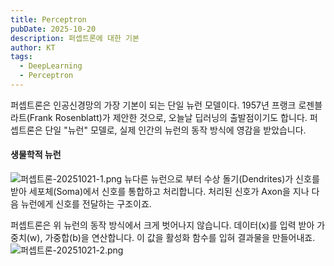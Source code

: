 ```yaml
---
title: Perceptron
pubDate: 2025-10-20
description: 퍼셉트론에 대한 기본
author: KT
tags:
  - DeepLearning
  - Perceptron
---
```

퍼셉트론은 인공신경망의 가장 기본이 되는 단일 뉴런 모델이다. 1957년 프랭크 로젠블라트(Frank Rosenblatt)가 제안한 것으로, 오늘날 딥러닝의 출발점이기도 합니다. 퍼셉트론은 단일 "뉴런" 모델로, 실제 인간의 뉴런의 동작 방식에 영감을 받았습니다.
#### 생물학적 뉴런
![퍼셉트론-20251021-1.png](/images/blog/퍼셉트론-20251021-1.png)
뉴다른 뉴런으로 부터 수상 돌기(Dendrites)가 신호를 받아 세포체(Soma)에서 신호를 통합하고 처리합니다. 처리된 신호가 Axon을 지나 다음 뉴런에게 신호를 전달하는 구조이죠.

퍼셉트론은 위 뉴런의 동작 방식에서 크게 벗어나지 않습니다.
데이터(x)를 입력 받아 가중치(w), 가중합(b)을 연산합니다. 이 값을 활성화 함수를 입혀 결과물을 만들어내죠.
![퍼셉트론-20251021-2.png](/images/blog/퍼셉트론-20251021-2.png)